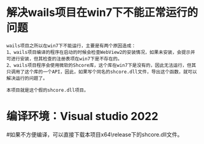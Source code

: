 # 解决wails项目在win7下不能正常运行的问题
    
    wails项目之所以在win7下不能运行，主要是有两个原因造成：
    1、wails项目编译的程序在启动的时候会检查WebView2的安装情况，如果未安装，会提示并可进行安装，但其检查的注册表项在win7下是不存在的。
    2、wails项目程序会使用微软的Shcore库，这个库在win7下是没有的，因此无法运行，但其只调用了这个库的一个API，因此，如果写个同名的shcore.dll文件，导出这个函数，就可以解决运行的问题了。

    本项目就是这个假的shcore.dll项目。

# 编译环境：Visual studio 2022

#如果不方便编译，可以直接下载本项目x64\release下的shcore.dll文件。
